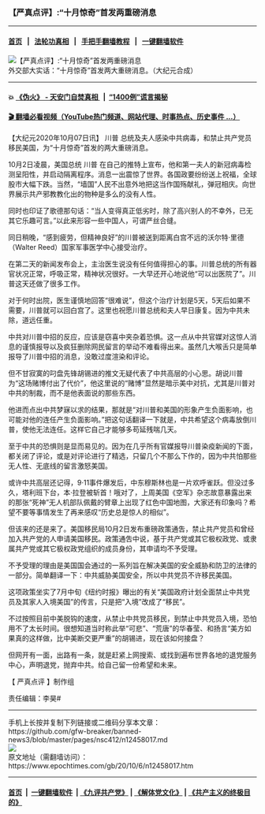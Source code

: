 ### 【严真点评】:“十月惊奇”首发两重磅消息
------------------------

#### [首页](https://github.com/gfw-breaker/banned-news3/blob/master/README.md) &nbsp;&nbsp;|&nbsp;&nbsp; [法轮功真相](https://github.com/begood0513/basic/blob/master/README.md)  &nbsp;&nbsp;|&nbsp;&nbsp; [手把手翻墙教程](https://github.com/gfw-breaker/guides/wiki)  &nbsp;&nbsp;|&nbsp;&nbsp; [一键翻墙软件](https://github.com/gfw-breaker/nogfw/blob/master/README.md)  



<div><img alt="【严真点评】:“十月惊奇”首发两重磅消息" class="attachment-djy_600_400 size-djy_600_400 wp-post-image" src="https://i.epochtimes.com/assets/uploads/2020/10/maxresdefault-18-600x338-600x338.jpg"/>
<div class="caption">
 外交部大实话：“十月惊奇”首发两大重磅消息。（大纪元合成）
</div></div><hr/>

#### 💥 [《伪火》 - 天安门自焚真相 ](http://158.247.195.190:10000/videos/blog/weihuo.html)&nbsp; |&nbsp; [“1400例”谎言揭秘  ](http://158.247.195.190:10000/videos/blog/jiexi1400.html)

#### [ 🎬  翻墙必看视频（YouTube热门频道、网站代理、时事热点、历史事件 ...）](https://github.com/gfw-breaker/links/blob/master/banned.md)

<div><p>
 【大纪元2020年10月07日讯】
 <ok href="https://www.epochtimes.com/gb/tag/%E5%B7%9D%E6%99%AE.html">
  川普
 </ok>
 总统及夫人感染中共病毒，和禁止共产党员移民美国，为“十月惊奇”首发的两大重磅消息。
</p>
<p>
 10月2日凌晨，美国总统
 <ok href="https://www.epochtimes.com/gb/tag/%E5%B7%9D%E6%99%AE.html">
  川普
 </ok>
 在自己的推特上宣布，他和第一夫人的新冠病毒检测呈阳性，并启动隔离程序。消息一出震惊了世界。各国政要纷纷送上祝福，全球股市大幅下跌。当然，“墙国”人民不出意外地把这当作国殇献礼，弹冠相庆。向世界展示共产邪教教化出的物种是多么的没有人性。
</p>
<p>
 <center>
 </center>
 同时也印证了歌德那句话：“当人变得真正低劣时，除了高兴别人的不幸外，已无其它乐趣可言。”以此来形容一些中国人，可谓严丝合缝。
</p>
<p>
 同日稍晚，“感到疲劳，但精神良好”的川普被送到距离白宫不远的沃尔特·里德（Walter Reed）国家军事医学中心接受治疗。
</p>
<p>
 在第二天的新闻发布会上，主治医生说没有任何值得担心的事。川普总统的所有器官状况正常，呼吸正常，精神状况很好。一大早还开心地说他“可以出医院了”。川普这天还做了很多工作。
</p>
<p>
 对于何时出院，医生谨慎地回答“很难说”，但这个治疗计划是5天，5天后如果不需要，川普就可以回白宫了。这里也祝愿川普总统和夫人早日康复。因为中共未除，道远任重。
</p>
<p>
 中共对川普中招的反应，应该是窃喜中夹杂着恐惧。这一点从中共官媒对这惊人消息的谨慎报导以及疯狂删除网民留言的举动不难看得出来。虽然几大喉舌只是简单报导了川普中招的消息，没敢过度渲染和评论。
</p>
<p>
 但不甘寂寞的叼盘先锋胡锡进的推文无疑代表了中共高层的小心思。胡说川普为“这场赌博付出了代价”，他这里说的“赌博”显然是暗示美中对抗，尤其是川普对中共的制裁，而不是他表面说的那些东西。
</p>
<p>
 他进而点出中共梦寐以求的结果，那就是“对川普和美国的形象产生负面影响，也可能对他的连任产生负面影响。”把这句话翻译一下就是，中共希望这个病毒放倒川普，使他无法连任。这样它自己才能够多苟延残喘几天。
</p>
<p>
 至于中共的恐惧则是显而易见的。因为在几乎所有官媒报导川普染疫新闻的下面，都关闭了评论，或是对评论进行了精选，只留几个不那么下作的，因为中共怕那些无人性、无底线的留言激怒美国。
</p>
<p>
 或许中共高层还记得，9·11事件爆发后，中东穆斯林也是一片欢呼雀跃。但没过多久，塔利班下台，本·拉登被斩首！哦对了，上周美国《空军》杂志故意暴露出来的那张“死神”无人机部队佩戴的臂章上出现了红色中国地图，大家还有印象吗？希望不要等事情发生了再来感叹“历史总是惊人的相似”。
</p>
<p>
 但该来的还是来了。美国移民局10月2日发布重磅政策通吿，禁止共产党员和曾经加入共产党的人申请美国移民。政策通吿中说，基于共产党或其它极权政党、或隶属共产党或其它极权政党组织的成员身份，其申请均不予受理。
</p>
<p>
 不予受理的理由是美国国会通过的一系列旨在解决美国的安全威胁和防卫的法律的一部分。简单翻译一下：中共威胁美国安全，所以中共党员不许移民美国。
</p>
<p>
 这项政策坐实了7月中旬《纽约时报》曝出的有关“美国政府计划全面禁止中共党员及其家人入境美国”的传言，只是把“入境”改成了“移民”。
</p>
<p>
 不过按照目前中美脱钩的速度，从禁止中共党员移民，到禁止中共党员入境，恐怕用不了太长时间。很想知道当时称此举“可悲”、“荒唐”的华春莹、和扬言“美方如果真的这样做，比中美断交更严重”的胡锡进，现在该如何接盘？
</p>
<p>
 但网开有一面，出路有一条，就是赶紧上网搜索、或找到遍布世界各地的退党服务中心，声明退党，抛弃中共。给自己留一份希望和未来。
</p>
<p>
 【
 <ok href="https://www.epochtimes.com/gb/tag/%E4%B8%A5%E7%9C%9F%E7%82%B9%E8%AF%84.html">
  严真点评
 </ok>
 】制作组
</p>
<p>
 责任编辑：李昊#
</p>
</div>
<hr/>
手机上长按并复制下列链接或二维码分享本文章：<br/>
https://github.com/gfw-breaker/banned-news3/blob/master/pages/nsc412/n12458017.md <br/>
<a href='https://github.com/gfw-breaker/banned-news3/blob/master/pages/nsc412/n12458017.md'><img src='https://github.com/gfw-breaker/banned-news3/blob/master/pages/nsc412/n12458017.md.png'/></a> <br/>
原文地址（需翻墙访问）：https://www.epochtimes.com/gb/20/10/6/n12458017.htm


------------------------
#### [首页](https://github.com/gfw-breaker/banned-news3/blob/master/README.md) &nbsp;|&nbsp; [一键翻墙软件](https://github.com/gfw-breaker/nogfw/blob/master/README.md) &nbsp;| [《九评共产党》](https://github.com/gfw-breaker/9ping.md/blob/master/README.md#九评之一评共产党是什么) | [《解体党文化》](https://github.com/gfw-breaker/jtdwh.md/blob/master/README.md) | [《共产主义的终极目的》](https://github.com/gfw-breaker/gczydzjmd.md/blob/master/README.md)


<img src='http://gfw-breaker.win/banned-news3/pages/nsc412/n12458017.md' width='0px' height='0px'/>